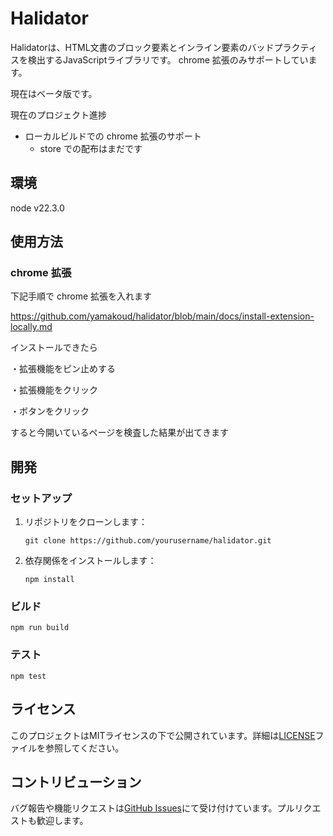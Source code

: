 # Halidator

Halidatorは、HTML文書のブロック要素とインライン要素のバッドプラクティスを検出するJavaScriptライブラリです。
chrome 拡張のみサポートしています。

現在はベータ版です。

現在のプロジェクト進捗
- ローカルビルドでの chrome 拡張のサポート
  - store での配布はまだです


## 環境

node v22.3.0

## 使用方法

### chrome 拡張

下記手順で chrome 拡張を入れます

https://github.com/yamakoud/halidator/blob/main/docs/install-extension-locally.md

インストールできたら

・拡張機能をピン止めする

・拡張機能をクリック

・ボタンをクリック

すると今開いているページを検査した結果が出てきます


## 開発

### セットアップ

1. リポジトリをクローンします：
   ```
   git clone https://github.com/yourusername/halidator.git
   ```
2. 依存関係をインストールします：
   ```
   npm install
   ```

### ビルド

```
npm run build
```

### テスト

```
npm test
```

## ライセンス

このプロジェクトはMITライセンスの下で公開されています。詳細は[LICENSE](LICENSE)ファイルを参照してください。

## コントリビューション

バグ報告や機能リクエストは[GitHub Issues](https://github.com/yamakoud/halidator/issues)にて受け付けています。プルリクエストも歓迎します。

